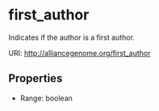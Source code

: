 # first_author

Indicates if the author is a first author.

URI: http://alliancegenome.org/first_author



<!-- no inheritance hierarchy -->


## Properties

 * Range: boolean


